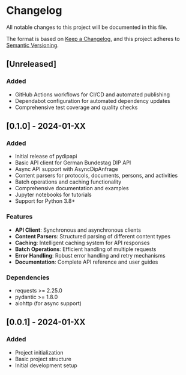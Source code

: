 # Changelog

All notable changes to this project will be documented in this file.

The format is based on [Keep a Changelog](https://keepachangelog.com/en/1.0.0/),
and this project adheres to [Semantic Versioning](https://semver.org/spec/v2.0.0.html).

## [Unreleased]

### Added
- GitHub Actions workflows for CI/CD and automated publishing
- Dependabot configuration for automated dependency updates
- Comprehensive test coverage and quality checks

## [0.1.0] - 2024-01-XX

### Added
- Initial release of pydipapi
- Basic API client for German Bundestag DIP API
- Async API support with AsyncDipAnfrage
- Content parsers for protocols, documents, persons, and activities
- Batch operations and caching functionality
- Comprehensive documentation and examples
- Jupyter notebooks for tutorials
- Support for Python 3.8+

### Features
- **API Client**: Synchronous and asynchronous clients
- **Content Parsers**: Structured parsing of different content types
- **Caching**: Intelligent caching system for API responses
- **Batch Operations**: Efficient handling of multiple requests
- **Error Handling**: Robust error handling and retry mechanisms
- **Documentation**: Complete API reference and user guides

### Dependencies
- requests >= 2.25.0
- pydantic >= 1.8.0
- aiohttp (for async support)

## [0.0.1] - 2024-01-XX

### Added
- Project initialization
- Basic project structure
- Initial development setup 